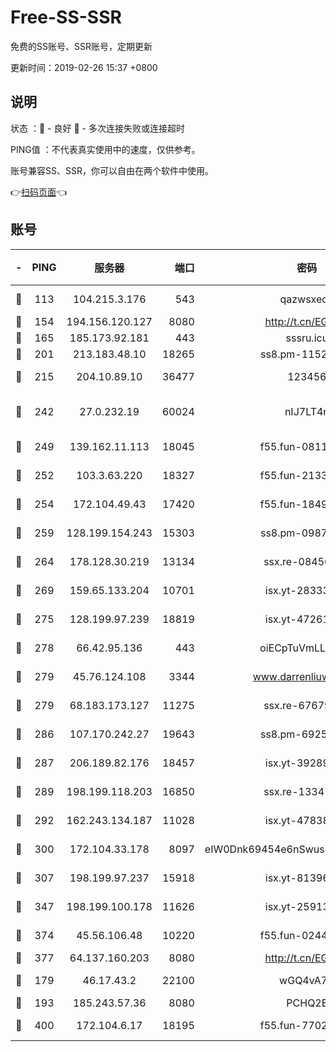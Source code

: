 # Free-SS-SSR

免费的SS账号、SSR账号，定期更新

更新时间：2019-02-26 15:37 +0800

## 说明

状态     ：🙂 - 良好 🙁 - 多次连接失败或连接超时

PING值   ：不代表真实使用中的速度，仅供参考。

账号兼容SS、SSR，你可以自由在两个软件中使用。

👉[扫码页面](https://liesauer.github.io/free-ss-ssr.github.io/)👈

## 账号

|-|PING|服务器|端口|密码|加密方式|区域|
|:----:|:----:|:-----:|-----:|:----:|:----:|:----:|
|🙂|113|104.215.3.176|543|qazwsxedc|aes-256-gcm|JP|
|🙂|154|194.156.120.127|8080|http://t.cn/EGJIyrl|rc4-md5|RU|
|🙂|165|185.173.92.181|443|sssru.icu|rc4-md5|RU|
|🙂|201|213.183.48.10|18265|ss8.pm-11524914|rc4-md5|RU|
|🙂|215|204.10.89.10|36477|123456|aes-256-cfb|US|
|🙂|242|27.0.232.19|60024|nIJ7LT4n|xchacha20-ietf-poly1305|HK|
|🙂|249|139.162.11.113|18045|f55.fun-08116553|aes-256-cfb|SG|
|🙂|252|103.3.63.220|18327|f55.fun-21337727|aes-256-cfb|SG|
|🙂|254|172.104.49.43|17420|f55.fun-18495556|aes-256-cfb|SG|
|🙂|259|128.199.154.243|15303|ss8.pm-09872872|aes-256-cfb|SG|
|🙂|264|178.128.30.219|13134|ssx.re-08456278|aes-256-cfb|SG|
|🙂|269|159.65.133.204|10701|isx.yt-28333827|aes-256-cfb|SG|
|🙂|275|128.199.97.239|18819|isx.yt-47261085|aes-256-cfb|SG|
|🙂|278|66.42.95.136|443|oiECpTuVmLLxk4Ts|aes-256-cfb|US|
|🙂|279|45.76.124.108|3344|www.darrenliuwei.com|aes-256-cfb|AU|
|🙂|279|68.183.173.127|11275|ssx.re-67679470|aes-256-cfb|US|
|🙂|286|107.170.242.27|19643|ss8.pm-69252395|aes-256-cfb|US|
|🙂|287|206.189.82.176|18457|isx.yt-39289434|aes-256-cfb|SG|
|🙂|289|198.199.118.203|16850|ssx.re-13347864|aes-256-cfb|US|
|🙂|292|162.243.134.187|11028|isx.yt-47838069|aes-256-cfb|US|
|🙂|300|172.104.33.178|8097|eIW0Dnk69454e6nSwuspv9DmS201tQ0D|aes-256-cfb|SG|
|🙂|307|198.199.97.237|15918|isx.yt-81396209|aes-256-cfb|US|
|🙂|347|198.199.100.178|11626|isx.yt-25913168|aes-256-cfb|US|
|🙂|374|45.56.106.48|10220|f55.fun-02447573|aes-256-cfb|US|
|🙂|377|64.137.160.203|8080|http://t.cn/EGJIyrl|rc4-md5|CA|
|🙂|179|46.17.43.2|22100|wGQ4vA7D|aes-256-gcm|RU|
|🙂|193|185.243.57.36|8080|PCHQ2E|rc4-md5|US|
|🙂|400|172.104.6.17|18195|f55.fun-77023354|aes-256-cfb|US|
